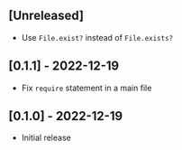 ## [Unreleased]

- Use `File.exist?` instead of `File.exists?`

## [0.1.1] - 2022-12-19

- Fix `require` statement in a main file

## [0.1.0] - 2022-12-19

- Initial release
